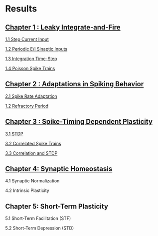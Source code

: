 # Results

## [Chapter 1 : Leaky Integrate-and-Fire](https://github.com/rtam97/C11-CompModNeuPlast/blob/main/results/unit1/README.md#chapter-1)

[1.1 Step Current Input](https://github.com/rtam97/C11-CompModNeuPlast/blob/main/results/unit1/README.md#11-leaky-integrate-and-fire)
  
[1.2 Periodic E/I Sinaptic Inputs](https://github.com/rtam97/C11-CompModNeuPlast/blob/main/results/unit1/README.md#12-periodic-synaptic-inputs)

[1.3 Integration Time-Step](https://github.com/rtam97/C11-CompModNeuPlast/blob/main/results/unit1/README.md#13-integration-time-step)

[1.4 Poisson Spike Trains](https://github.com/rtam97/C11-CompModNeuPlast/blob/main/results/unit1/README.md#14-poisson-spike-trains)
  


## [Chapter 2 : Adaptations in Spiking Behavior](https://github.com/rtam97/C11-CompModNeuPlast/blob/main/results/unit2/README.md#chapter-2)

[2.1 Spike Rate Adaptation](https://github.com/rtam97/C11-CompModNeuPlast/blob/main/results/unit2/README.md#21-spike-rate-adaptation)

[1.2 Refractory Period](https://github.com/rtam97/C11-CompModNeuPlast/blob/main/results/unit2/README.md#22-refractory-period)


## [Chapter 3 : Spike-Timing Dependent Plasticity](https://github.com/rtam97/C11-CompModNeuPlast/blob/main/results/unit3/README.md#chapter-3)

[3.1 STDP](https://github.com/rtam97/C11-CompModNeuPlast/blob/main/results/unit3/README.md#31-spike-timing-dependent-plasticity)

[3.2 Correlated Spike Trains](https://github.com/rtam97/C11-CompModNeuPlast/blob/main/results/unit3/README.md#32-correlated-spike-trains)

[3.3 Correlation and STDP](https://github.com/rtam97/C11-CompModNeuPlast/blob/main/results/unit3/README.md)


## [Chapter 4: Synaptic Homeostasis](https://github.com/rtam97/C11-CompModNeuPlast/blob/main/results/unit4/README.md)

4.1 Synaptic Normalization

4.2 Intrinsic Plasticity

## Chapter 5: Short-Term Plasticity

5.1 Short-Term Facilitation (STF)

5.2 Short-Term Depression (STD)



